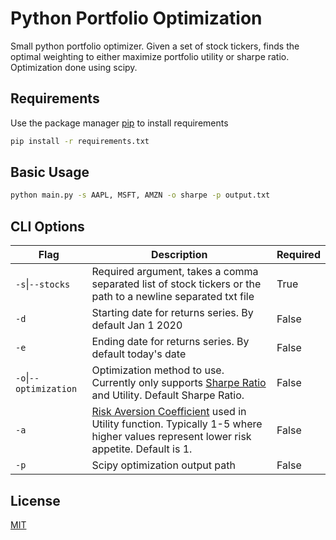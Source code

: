 # Python Portfolio Optimization

Small python portfolio optimizer. Given a set of stock tickers, finds the optimal weighting to either maximize portfolio utility or sharpe ratio. Optimization done using scipy.

## Requirements

Use the package manager [pip](https://pip.pypa.io/en/stable/) to install requirements

```bash
pip install -r requirements.txt
```

## Basic Usage

```bash
python main.py -s AAPL, MSFT, AMZN -o sharpe -p output.txt 
```

## CLI Options

| Flag                   | Description                                                                                                                                                                                         | Required |
|------------------------|-----------------------------------------------------------------------------------------------------------------------------------------------------------------------------------------------------|----------|
| `-s`\|`--stocks`       | Required argument, takes a comma separated list of stock tickers or the path to a newline separated txt file                                                                                        | True     |
| `-d`                   | Starting date for returns series. By default Jan 1 2020                                                                                                                                             | False    |
| `-e`                   | Ending date for returns series. By default today's date                                                                                                                                             | False    |
| `-o`\|`--optimization` | Optimization method to use. Currently only supports [Sharpe Ratio](https://en.wikipedia.org/wiki/Sharpe_ratio) and Utility. Default Sharpe Ratio.                                                   | False    |
| `-a`                   | [Risk Aversion Coefficient](https://en.wikipedia.org/wiki/Risk_aversion#Portfolio_theory) used in Utility function. Typically 1-5 where higher values represent lower risk appetite. Default is 1.  | False    |
| `-p`                   | Scipy optimization output path                                                                                                                                                                      | False    |

## License

[MIT](https://choosealicense.com/licenses/mit/)

